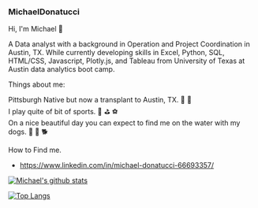 ### MichaelDonatucci

Hi, I'm Michael :wave:

A Data analyst with a background in Operation and Project Coordination in Austin, TX.  While currently developing skills in Excel, Python, SQL, HTML/CSS, Javascript, Plotly.js, and Tableau from University of Texas at Austin data analytics boot camp. 

Things about me: 

Pittsburgh Native but now a transplant to Austin, TX. :bridge_at_night:  :bat: \
I play quite of bit of sports. :ice_hockey: :golf: :soccer: \
On a nice beautiful day you can expect to find me on the water with my dogs. :speedboat: :dog: :dog2:

How to Find me. 
  * https://www.linkedin.com/in/michael-donatucci-66693357/

[![Michael's github stats](https://github-readme-stats.vercel.app/api?username=michaeldonatucci9&count_private=true&show_icons=true&theme=radical&hide_rank=false)](https://github.com/anuraghazra/github-readme-stats)

[![Top Langs](https://github-readme-stats.vercel.app/api/top-langs/?username=michaeldonatucci9&layout=compact)](https://github.com/anuraghazra/github-readme-stats)

